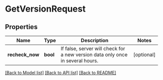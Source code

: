 # GetVersionRequest

## Properties
Name | Type | Description | Notes
------------ | ------------- | ------------- | -------------
**recheck_now** | **bool** | If false, server will check for a new version data only once in several hours. | [optional] 

[[Back to Model list]](../../README.md#documentation-for-models) [[Back to API list]](../../README.md#documentation-for-api-endpoints) [[Back to README]](../../README.md)

